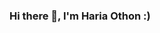 ### Hi there 👋, I'm Haria Othon :)

<!--
**hariaot/hariaot** is a ✨ _special_ ✨ repository because its `README.md` (this file) appears on your GitHub profile.

Here are some ideas to get you started:

## 🔭 I’m currently working on: Back-end
## 👨‍🎓 I'm currently studying on: FCT- UNESP
## 🌱 I’m currently learning  ReactJS, MySQL and Php.
## 📫 How to reach me: haria.othon99@gmail.com / IG: haria.ot  
## 😄 Pronouns: ...
## ⚡ Fun fact: ...
-->
